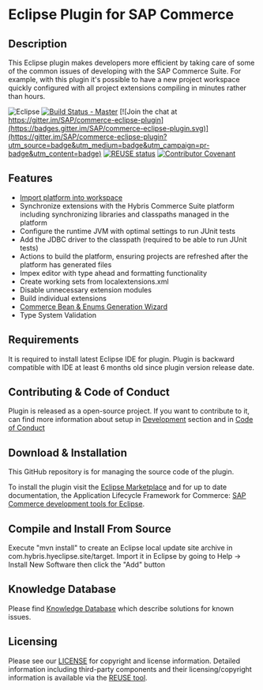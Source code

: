 # Eclipse Plugin for SAP Commerce

Description
-----------
This Eclipse plugin makes developers more efficient by taking care of some of the common issues of developing with the SAP Commerce Suite. For example, with this plugin it's possible to have a new project workspace quickly configured with all project extensions compiling in minutes rather than hours.

![Eclipse](https://img.shields.io/badge/Eclipse-FE7A16.svg?logo=Eclipse&logoColor=white)
[![Build Status - Master](https://travis-ci.com/mikolayek/hybris-commerce-eclipse-plugin.svg?branch=master)](https://travis-ci.com/mikolayek/hybris-commerce-eclipse-plugin)
[![Join the chat at https://gitter.im/SAP/commerce-eclipse-plugin](https://badges.gitter.im/SAP/commerce-eclipse-plugin.svg)](https://gitter.im/SAP/commerce-eclipse-plugin?utm_source=badge&utm_medium=badge&utm_campaign=pr-badge&utm_content=badge)
[![REUSE status](https://api.reuse.software/badge/github.com/SAP/hybris-commerce-eclipse-plugin)](https://api.reuse.software/info/github.com/SAP/hybris-commerce-eclipse-plugin)
[![Contributor Covenant](https://img.shields.io/badge/Contributor_Covenant-1.4-4baaaa)](CODE_OF_CONDUCT.md)



Features
-----------
* [Import platform into workspace](docs/importer/importer.md)
* Synchronize extensions with the Hybris Commerce Suite platform including synchronizing libraries and classpaths managed in the platform
* Configure the runtime JVM with optimal settings to run JUnit tests
* Add the JDBC driver to the classpath (required to be able to run JUnit tests)
* Actions to build the platform, ensuring projects are refreshed after the platform has generated files
* Impex editor with type ahead and formatting functionality
* Create working sets from localextensions.xml
* Disable unnecessary extension modules
* Build individual extensions
* [Commerce Bean & Enums Generation Wizard](docs/beangen/beangen.md)
* Type System Validation

Requirements
------------
It is required to install latest Eclipse IDE for plugin. Plugin is backward compatible with IDE at least 6 months old since plugin version release date.

Contributing & Code of Conduct
--------------

Plugin is released as a open-source project. If you want to contribute to it, can find more information about setup in [Development](docs/dev/development.md) section and in [Code of Conduct](CODE_OF_CONDUCT.md)


Download & Installation
----------
This GitHub repository is for managing the source code of the plugin.

To install the plugin visit the [Eclipse Marketplace](https://marketplace.eclipse.org/content/sap-hybris-commerce-development-tools-eclipse) and for up to date documentation, the Application Lifecycle Framework for Commerce: [SAP Commerce development tools for Eclipse](https://wiki.hybris.com/display/hybrisALF/SAP+Hybris+Commerce+development+tools+for+Eclipse).

Compile and Install From Source
-------------------------------
Execute "mvn install" to create an Eclipse local update site archive in com.hybris.hyeclipse.site/target. Import it in Eclipse by going to Help -> Install New Software then click the "Add" button

Knowledge Database
--------------

Please find [Knowledge Database](docs/kb/info.md)  which describe solutions for known issues.

Licensing
--------------

Please see our [LICENSE](LICENSE) for copyright and license information. Detailed information including third-party components and their licensing/copyright information is available via the [REUSE tool](https://api.reuse.software/info/github.com/SAP/hybris-commerce-eclipse-plugin).

